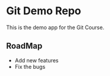 # Git Demo Repo
This is the demo app for the Git Course.


## RoadMap
* Add new features
* Fix the bugs 
